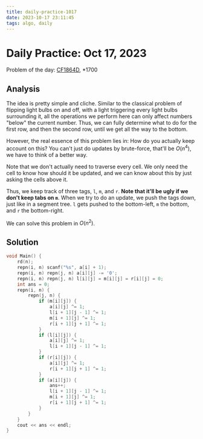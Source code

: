 ```yaml
---
title: daily-practice-1017
date: 2023-10-17 23:11:45
tags: algo, daily
---
```


# Daily Practice: Oct 17, 2023
Problem of the day: [CF1864D](https://codeforces.com/contest/1864/problem/D), *1700
## Analysis
The idea is pretty simple and cliche. Similar to the classical problem of flipping light bulbs on and off, with a light triggering every light bulbs surrounding it, all the operations we perform here can only affect numbers "below" the current number. Thus, we can fully determine what to do for the first row, and then the second row, until we get all the way to the bottom.

However, the real essence of this problem lies in: How do you actually keep account on this? You can't just do updates by brute-force, that'll be $O(n^4)$, we have to think of a better way.

Note that we don't actually need to traverse every cell. We only need the cell to know how should it be updated, and we can know about this by just asking the cells above it.

Thus, we keep track of three tags, `l`, `m`, and `r`. **Note that it'll be ugly if we don't keep tabs on `m`**. When we try to do an update, we push the tags down, just like in a segment tree. `l` gets pushed to the bottom-left, `m` the bottom, and `r` the bottom-right. 

We can solve this problem in $O(n^2)$.

## Solution
```cpp
void Main() {
    rd(n);
    repn(i, n) scanf("%s", a[i] + 1);
    repn(i, n) repn(j, n) a[i][j] -= '0';
    repn(i, n) repn(j, n) l[i][j] = m[i][j] = r[i][j] = 0;
    int ans = 0;
    repn(i, n) {
        repn(j, n) {
            if (m[i][j]) {
                a[i][j] ^= 1;
                l[i + 1][j - 1] ^= 1;
                m[i + 1][j] ^= 1;
                r[i + 1][j + 1] ^= 1;
            }
            if (l[i][j]) {
                a[i][j] ^= 1;
                l[i + 1][j - 1] ^= 1;
            }
            if (r[i][j]) {
                a[i][j] ^= 1;
                r[i + 1][j + 1] ^= 1;
            }
            if (a[i][j]) {
                ans++;
                l[i + 1][j - 1] ^= 1;
                m[i + 1][j] ^= 1;
                r[i + 1][j + 1] ^= 1;
            }
        }
    }
    cout << ans << endl;
}
```